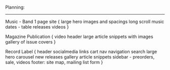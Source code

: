 Planning:

<!-- Ideas: -->
-----------
Music - Band 1 page site {
  large hero images and spacings
  long scroll
  music dates - table
  releases
  videos
}

Magazine Publication {
  video header
  large article snippets with images
  gallery of issue covers
}

Record Label {
  header
  socialmedia links
  cart nav
  navigation
  search
  large hero carousel
  new releases gallery
  article snippets
  sidebar - preorders, sale, videos
  footer: site map, mailing list form
}
